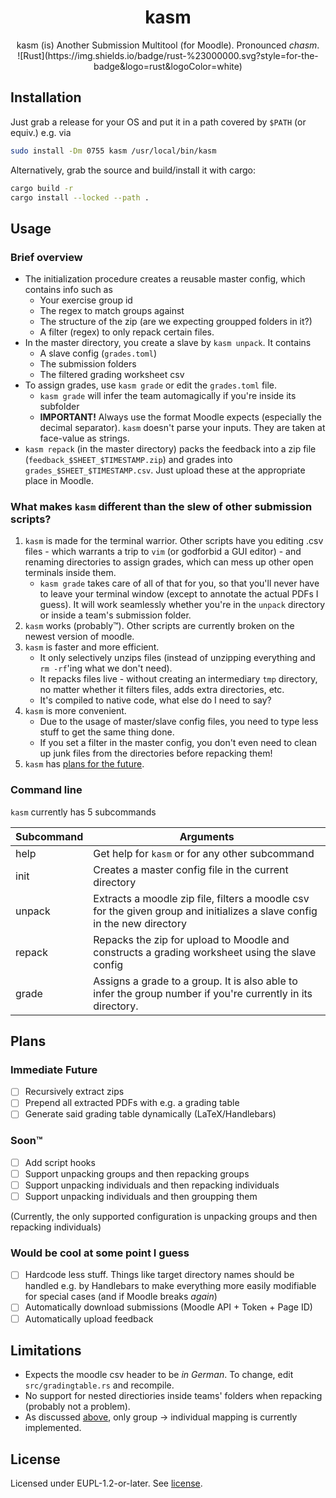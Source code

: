 # <div align=center>kasm</div>
<div align=center>
kasm (is) Another Submission Multitool (for Moodle). Pronounced <i>chasm</i>.
</div>
<div align=center>
![Rust](https://img.shields.io/badge/rust-%23000000.svg?style=for-the-badge&logo=rust&logoColor=white)
</div>

## Installation
Just grab a release for your OS and put it in a path covered by `$PATH` (or equiv.)
e.g. via

```bash
sudo install -Dm 0755 kasm /usr/local/bin/kasm
```

Alternatively, grab the source and build/install it with cargo:
```bash
cargo build -r
cargo install --locked --path .
```

## Usage

### Brief overview
- The initialization procedure creates a reusable master config, which contains info such as
  - Your exercise group id
  - The regex to match groups against
  - The structure of the zip (are we expecting groupped folders in it?)
  - A filter (regex) to only repack certain files.
- In the master directory, you create a slave by `kasm unpack`. It contains
  - A slave config (`grades.toml`)
  - The submission folders
  - The filtered grading worksheet csv
- To assign grades, use `kasm grade` or edit the `grades.toml` file.
  - `kasm grade` will infer the team automagically if you're inside
    its subfolder
  - **IMPORTANT!** Always use the format Moodle expects (especially the decimal separator).
    `kasm` doesn't parse your inputs. They are taken at face-value as strings.
- `kasm repack` (in the master directory) packs the feedback into a zip file
    (`feedback_$SHEET_$TIMESTAMP.zip`) and grades into `grades_$SHEET_$TIMESTAMP.csv`.
        Just upload these at the appropriate place in Moodle.

### What makes `kasm` different than the slew of other submission scripts?

1. `kasm` is made for the terminal warrior. Other scripts have you
    editing .csv files - which warrants a trip to `vim` (or
    godforbid a GUI editor) - and renaming directories
    to assign grades, which can mess up other open terminals inside
    them.
    - `kasm grade` takes care of all of that for you, so that you'll
      never have to leave your terminal window (except to annotate the actual
      PDFs I guess). It will work seamlessly whether you're in the `unpack`
      directory or inside a team's submission folder.
2. `kasm` works (probably™). Other scripts are currently broken on the newest
    version of moodle.
3. `kasm` is faster and more efficient.
    - It only selectively unzips files (instead of unzipping everything and
        `rm -rf`'ing what we don't need).
    - It repacks files live - without creating an intermediary `tmp` directory,
      no matter whether it filters files, adds extra directories, etc.
    - It's compiled to native code, what else do I need to say?
4. `kasm` is more convenient.
    - Due to the usage of master/slave config files, you need to type less stuff to get the same thing done.
    - If you set a filter in the master config, you don't even need to clean up junk files from the
      directories before repacking them!
5. `kasm` has [plans for the future](#plans).

### Command line
`kasm` currently has 5 subcommands

|Subcommand | Arguments |
|-|-|
| help   | Get help for `kasm` or for any other subcommand |
| init   | Creates a master config file in the current directory |
| unpack | Extracts a moodle zip file, filters a moodle csv for the given group and initializes a slave config in the new directory |
| repack | Repacks the zip for upload to Moodle and constructs a grading worksheet using the slave config |
| grade  | Assigns a grade to a group. It is also able to infer the group number if you're currently in its directory. |

## Plans

### Immediate Future
- [ ] Recursively extract zips
- [ ] Prepend all extracted PDFs with e.g. a grading table
- [ ] Generate said grading table dynamically (LaTeX/Handlebars)

### Soon™
- [ ] Add script hooks
- [ ] Support unpacking groups and then repacking groups
- [ ] Support unpacking individuals and then repacking individuals
- [ ] Support unpacking individuals and then groupping them

(Currently, the only supported configuration is unpacking groups and then
repacking individuals)

### Would be cool at some point I guess
- [ ] Hardcode less stuff. Things like target directory names should be handled e.g. by Handlebars
    to make everything more easily modifiable for special cases (and if Moodle breaks *again*)
- [ ] Automatically download submissions (Moodle API + Token + Page ID)
- [ ] Automatically upload feedback

## Limitations
- Expects the moodle csv header to be *in German*. To change, edit
  `src/gradingtable.rs` and recompile.
- No support for nested directiories inside teams' folders when repacking (probably not a problem).
- As discussed [above](#soon), only group -> individual mapping is currently implemented.

## License
Licensed under EUPL-1.2-or-later. See [license](license).
